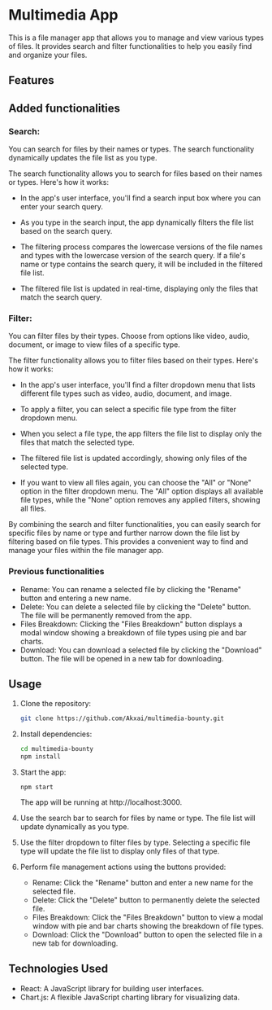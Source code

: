 # Multimedia App

This is a file manager app that allows you to manage and view various types of files. It provides search and filter functionalities to help you easily find and organize your files.

## Features

## Added functionalities

### Search: 
You can search for files by their names or types. The search functionality dynamically updates the file list as you type.

The search functionality allows you to search for files based on their names or types. Here's how it works:

   - In the app's user interface, you'll find a search input box where you can enter your search query.

   - As you type in the search input, the app dynamically filters the file list based on the search query.

   - The filtering process compares the lowercase versions of the file names and types with the lowercase version of the search query. If a file's name or type contains the search query, it will be included in the filtered file list.

   - The filtered file list is updated in real-time, displaying only the files that match the search query.

### Filter: 
You can filter files by their types. Choose from options like video, audio, document, or image to view files of a specific type.

The filter functionality allows you to filter files based on their types. Here's how it works:

   - In the app's user interface, you'll find a filter dropdown menu that lists different file types such as video, audio, document, and image.

   - To apply a filter, you can select a specific file type from the filter dropdown menu.

   - When you select a file type, the app filters the file list to display only the files that match the selected type.

   - The filtered file list is updated accordingly, showing only files of the selected type.

   - If you want to view all files again, you can choose the "All" or "None" option in the filter dropdown menu. The "All" option displays all available file types, while the "None" option removes any applied filters, showing all files.


By combining the search and filter functionalities, you can easily search for specific files by name or type and further narrow down the file list by filtering based on file types. This provides a convenient way to find and manage your files within the file manager app.


### Previous functionalities


- Rename: You can rename a selected file by clicking the "Rename" button and entering a new name.
- Delete: You can delete a selected file by clicking the "Delete" button. The file will be permanently removed from the app.
- Files Breakdown: Clicking the "Files Breakdown" button displays a modal window showing a breakdown of file types using pie and bar charts.
- Download: You can download a selected file by clicking the "Download" button. The file will be opened in a new tab for downloading.

## Usage

1. Clone the repository:

   ```bash
   git clone https://github.com/Akxai/multimedia-bounty.git

2. Install dependencies:
   ```bash
   cd multimedia-bounty
   npm install

3. Start the app:
   ```
   npm start
   ```
   The app will be running at http://localhost:3000.

4. Use the search bar to search for files by name or type. The file list will update dynamically as you type.

5. Use the filter dropdown to filter files by type. Selecting a specific file type will update the file list to display only files of that type.

6. Perform file management actions using the buttons provided:

    - Rename: Click the "Rename" button and enter a new name for the selected file.
    - Delete: Click the "Delete" button to permanently delete the selected file.
    - Files Breakdown: Click the "Files Breakdown" button to view a modal window with pie and bar charts showing the breakdown of file types.
    - Download: Click the "Download" button to open the selected file in a new tab for downloading.
  
## Technologies Used

  - React: A JavaScript library for building user interfaces.
  - Chart.js: A flexible JavaScript charting library for visualizing data.

